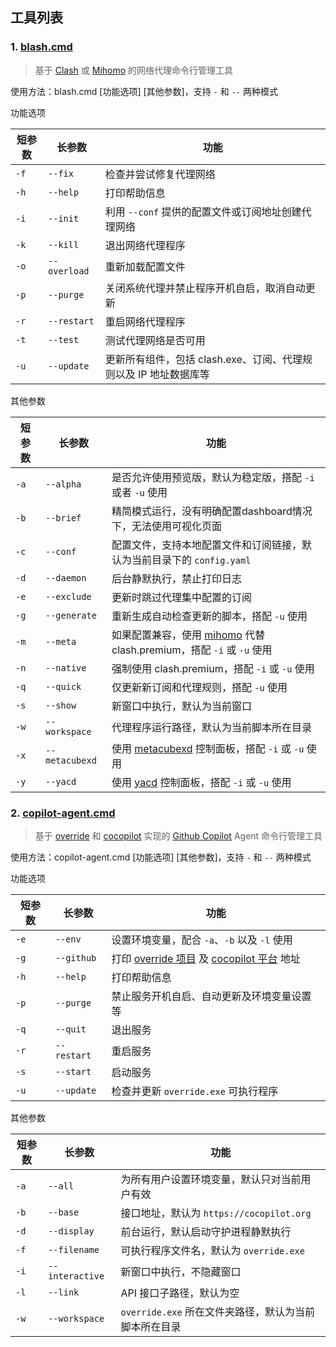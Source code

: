 ## 工具列表

### 1. [blash.cmd](https://github.com/wzdnzd/batches/blob/main/blash.cmd)

> 基于 [Clash](https://github.com/zhongfly/Clash-premium-backup/releases) 或 [Mihomo](https://github.com/MetaCubeX/mihomo) 的网络代理命令行管理工具

使用方法：blash.cmd [功能选项] [其他参数]，支持 `-` 和 `--` 两种模式



功能选项

| 短参数 | 长参数       | 功能                                                             |
| ------ | ------------ | ---------------------------------------------------------------- |
| `-f`   | `--fix`      | 检查并尝试修复代理网络                                           |
| `-h`   | `--help`     | 打印帮助信息                                                     |
| `-i`   | `--init`     | 利用 `--conf` 提供的配置文件或订阅地址创建代理网络               |
| `-k`   | `--kill`     | 退出网络代理程序                                                 |
| `-o`   | `--overload` | 重新加载配置文件                                                 |
| `-p`   | `--purge`    | 关闭系统代理并禁止程序开机自启，取消自动更新                     |
| `-r`   | `--restart`  | 重启网络代理程序                                                 |
| `-t`   | `--test`     | 测试代理网络是否可用                                             |
| `-u`   | `--update`   | 更新所有组件，包括 clash.exe、订阅、代理规则以及 IP 地址数据库等 |

其他参数

| 短参数 | 长参数         | 功能                                                                                                        |
| ------ | -------------- | ----------------------------------------------------------------------------------------------------------- |
| `-a`   | `--alpha`      | 是否允许使用预览版，默认为稳定版，搭配 `-i` 或者 `-u` 使用                                                  |
| `-b`   | `--brief`      | 精简模式运行，没有明确配置dashboard情况下，无法使用可视化页面                                               |
| `-c`   | `--conf`       | 配置文件，支持本地配置文件和订阅链接，默认为当前目录下的 `config.yaml`                                      |
| `-d`   | `--daemon`     | 后台静默执行，禁止打印日志                                                                                  |
| `-e`   | `--exclude`    | 更新时跳过代理集中配置的订阅                                                                                |
| `-g`   | `--generate`   | 重新生成自动检查更新的脚本，搭配 `-u` 使用                                                                  |
| `-m`   | `--meta`       | 如果配置兼容，使用 [mihomo](https://github.com/MetaCubeX/mihomo) 代替 clash.premium，搭配 `-i` 或 `-u` 使用 |
| `-n`   | `--native`     | 强制使用 clash.premium，搭配 `-i` 或 `-u` 使用                                                              |
| `-q`   | `--quick`      | 仅更新新订阅和代理规则，搭配 `-u` 使用                                                                      |
| `-s`   | `--show`       | 新窗口中执行，默认为当前窗口                                                                                |
| `-w`   | `--workspace`  | 代理程序运行路径，默认为当前脚本所在目录                                                                    |
| `-x`   | `--metacubexd` | 使用 [metacubexd](https://github.com/MetaCubeX/metacubexd) 控制面板，搭配 `-i` 或 `-u` 使用                 |
| `-y`   | `--yacd`       | 使用 [yacd](https://github.com/MetaCubeX/Yacd-meta) 控制面板，搭配 `-i` 或 `-u` 使用                        |



### 2. [copilot-agent.cmd](https://github.com/wzdnzd/batches/blob/main/copilot-agent.cmd)

> 基于 [override](https://github.com/linux-do/override) 和 [cocopilot](https://cocopilot.org/dash) 实现的 [Github Copilot](https://github.com/features/copilot) Agent 命令行管理工具

使用方法：copilot-agent.cmd [功能选项] [其他参数]，支持 `-` 和 `--` 两种模式



功能选项

| 短参数 | 长参数      | 功能                                                                                                            |
| ------ | ----------- | --------------------------------------------------------------------------------------------------------------- |
| `-e`   | `--env`     | 设置环境变量，配合 `-a`、`-b` 以及 `-l` 使用                                                                    |
| `-g`   | `--github`  | 打印 [override 项目](https://github.com/linux-do/override) 及 [cocopilot 平台](https://cocopilot.org/dash) 地址 |
| `-h`   | `--help`    | 打印帮助信息                                                                                                    |
| `-p`   | `--purge`   | 禁止服务开机自启、自动更新及环境变量设置等                                                                      |
| `-q`   | `--quit`    | 退出服务                                                                                                        |
| `-r`   | `--restart` | 重启服务                                                                                                        |
| `-s`   | `--start`   | 启动服务                                                                                                        |
| `-u`   | `--update`  | 检查并更新 `override.exe` 可执行程序                                                                            |

其他参数

| 短参数 | 长参数          | 功能                                                  |
| ------ | --------------- | ----------------------------------------------------- |
| `-a`   | `--all`         | 为所有用户设置环境变量，默认只对当前用户有效          |
| `-b`   | `--base`        | 接口地址，默认为 `https://cocopilot.org`              |
| `-d`   | `--display`     | 前台运行，默认启动守护进程静默执行                    |
| `-f`   | `--filename`    | 可执行程序文件名，默认为 `override.exe`               |
| `-i`   | `--interactive` | 新窗口中执行，不隐藏窗口                              |
| `-l`   | `--link`        | API 接口子路径，默认为空                              |
| `-w`   | `--workspace`   | `override.exe` 所在文件夹路径，默认为当前脚本所在目录 |
